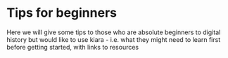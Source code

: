 # Tips for beginners

Here we will give some tips to those who are absolute beginners to digital history but would like to use kiara - i.e. what they might need to learn first before getting started, with links to resources

